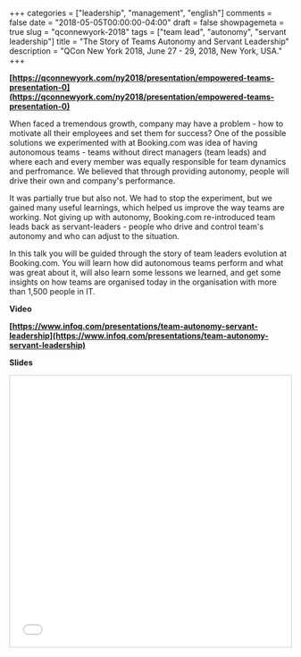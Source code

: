 +++
categories = ["leadership", "management", "english"]
comments = false
date = "2018-05-05T00:00:00-04:00"
draft = false
showpagemeta = true
slug = "qconnewyork-2018"
tags = ["team lead", "autonomy", "servant leadership"]
title = "The Story of Teams Autonomy and Servant Leadership"
description = "QCon New York 2018, June 27 - 29, 2018, New York, USA."
+++

**[https://qconnewyork.com/ny2018/presentation/empowered-teams-presentation-0](https://qconnewyork.com/ny2018/presentation/empowered-teams-presentation-0)**

When faced a tremendous growth, company may have a problem - how to motivate all their employees and set them for success? One of the possible solutions we experimented with at Booking.com was idea of having autonomous teams - teams without direct managers (team leads) and where each and every member was equally responsible for team dynamics and perfromance. We believed that through providing autonomy, people will drive their own and company's performance.

It was partially true but also not. We had to stop the experiment, but we gained many useful learnings, which helped us improve the way teams are working. Not giving up with autonomy, Booking.com re-introduced team leads back as servant-leaders - people who drive and control team's autonomy and who can adjust to the situation.

In this talk you will be guided through the story of team leaders evolution at Booking.com. You will learn how did autonomous teams perform and what was great about it, will also learn some lessons we learned, and get some insights on how teams are organised today in the organisation with more than 1,500 people in IT.

**Video**

**[https://www.infoq.com/presentations/team-autonomy-servant-leadership](https://www.infoq.com/presentations/team-autonomy-servant-leadership)**

**Slides**

<iframe src="//www.slideshare.net/slideshow/embed_code/key/NnXlY6DynZ6YCS" width="595" height="485" frameborder="0" marginwidth="0" marginheight="0" scrolling="no" style="border:1px solid #CCC; border-width:1px; margin-bottom:5px; max-width: 100%;" allowfullscreen> </iframe> <div style="margin-bottom:5px">

